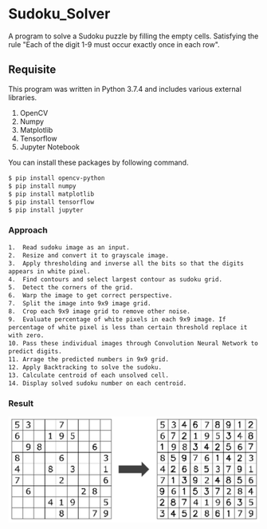 # Sudoku_Solver
 A program  to solve a Sudoku puzzle by filling the empty cells. Satisfying the rule "Each of the digit 1-9 must occur exactly once in each row".
 
 ## Requisite
 This program was written in Python 3.7.4 and includes various external libraries.
 1. OpenCV
 2. Numpy
 3. Matplotlib
 4. Tensorflow
 5. Jupyter Notebook

 
 You can install these packages by following command.
 ```
$ pip install opencv-python
$ pip install numpy
$ pip install matplotlib
$ pip install tensorflow
$ pip install jupyter
```
### Approach
```
1.  Read sudoku image as an input.
2.  Resize and convert it to grayscale image.
3.  Apply thresholding and inverse all the bits so that the digits appears in white pixel.
4.  Find contours and select largest contour as sudoku grid.
5.  Detect the corners of the grid.
6.  Warp the image to get correct perspective.
7.  Split the image into 9x9 image grid.
8.  Crop each 9x9 image grid to remove other noise.
9.  Evaluate percentage of white pixels in each 9x9 image. If percentage of white pixel is less than certain threshold replace it with zero.
10. Pass these individual images through Convolution Neural Network to predict digits.
11. Arrage the predicted numbers in 9x9 grid.
12. Apply Backtracking to solve the sudoku.
13. Calculate centroid of each unsolved cell.
14. Display solved sudoku number on each centroid.
```
### Result
![](result/output.png)
